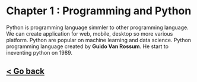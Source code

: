 Chapter 1 : Programming and Python 
==================================
Python is programming language simmler to other programming language. We can create application for web, mobile, desktop so more various platform. Python are popular on machine learning and data science. Python programming language created by **Guido Van Rossum**. He start to ineventing python on 1989. 

[< Go back](./../part_1.md)
-----------